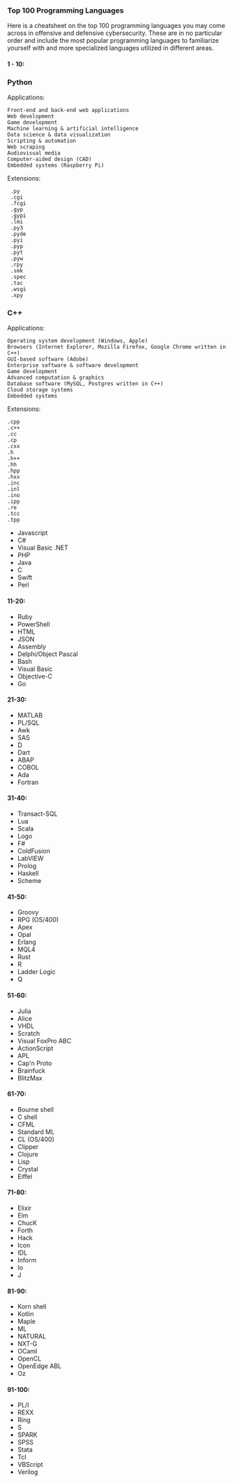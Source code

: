 ### Top 100 Programming Languages

Here is a cheatsheet on the top 100 programming languages you may come across in offensive and defensive cybersecurity.  These are in no particular order and include the most popular programming languages to familiarize yourself with and more specialized languages utilized in different areas.  

#### 1 - 10:
### Python

Applications:
```
Front-end and back-end web applications
Web development
Game development
Machine learning & artificial intelligence
Data science & data visualization
Scripting & automation
Web scraping
Audiovisual media
Computer-aided design (CAD)
Embedded systems (Raspberry Pi)
```

Extensions:
```
 .py
 .cgi
 .fcgi
 .gyp
 .gypi
 .lmi
 .py3
 .pyde
 .pyi
 .pyp
 .pyt
 .pyw
 .rpy
 .smk
 .spec
 .tac
 .wsgi
 .xpy 
 ```
 
### C++

Applications:
```
Operating system development (Windows, Apple)
Browsers (Internet Explorer, Mozilla Firefox, Google Chrome written in C++)
GUI-based software (Adobe)
Enterprise software & software development
Game development
Advanced computation & graphics
Database software (MySQL, Postgres written in C++)
Cloud storage systems
Embedded systems
```

Extensions:
```
.cpp
.c++
.cc
.cp
.cxx
.h
.h++
.hh
.hpp
.hxx
.inc
.inl
.ino
.ipp
.re
.tcc
.tpp
  ```
  
- Javascript
- C#
- Visual Basic .NET
- PHP
- Java
- C
- Swift
- Perl

#### 11-20:
- Ruby
- PowerShell
- HTML
- JSON
- Assembly 
- Delphi/Object Pascal
- Bash
- Visual Basic
- Objective-C
- Go

#### 21-30:
- MATLAB
- PL/SQL
- Awk 
- SAS
- D
- Dart
- ABAP
- COBOL
- Ada
- Fortran

#### 31-40:
- Transact-SQL
- Lua
- Scala
- Logo
- F#
- ColdFusion
- LabVIEW
- Prolog
- Haskell
- Scheme

#### 41-50:
- Groovy
- RPG (OS/400)
- Apex
- Opal
- Erlang
- MQL4
- Rust
- R
- Ladder Logic
- Q

#### 51-60:
- Julia
- Alice
- VHDL
- Scratch
- Visual FoxPro ABC
- ActionScript
- APL
- Cap'n Proto
- Brainfuck
- BlitzMax

#### 61-70:
- Bourne shell
- C shell
- CFML
- Standard ML
- CL (OS/400)
- Clipper
- Clojure
- Lisp
- Crystal
- Eiffel

#### 71-80:
- Elixir
- Elm
- ChucK
- Forth
- Hack
- Icon
- IDL
- Inform
- Io
- J

#### 81-90:
- Korn shell
- Kotlin
- Maple
- ML
- NATURAL
- NXT-G
- OCaml
- OpenCL
- OpenEdge ABL
- Oz

#### 91-100:
- PL/I
- REXX
- Ring
- S
- SPARK
- SPSS
- Stata
- Tcl
- VBScript
- Verilog

